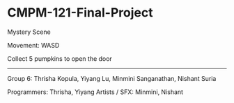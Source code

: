 # CMPM-121-Final-Project

Mystery Scene

Movement: WASD

Collect 5 pumpkins to open the door

----------
Group 6: Thrisha Kopula, Yiyang Lu, Minmini Sanganathan, Nishant Suria

Programmers: Thrisha, Yiyang
Artists / SFX: Minmini, Nishant

